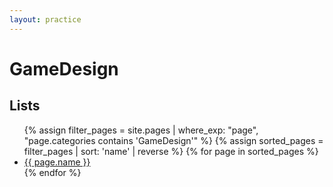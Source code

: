 ```yaml
---
layout: practice
---
```


# GameDesign

## Lists
<ul>
{% assign filter_pages = site.pages | where_exp: "page", "page.categories contains 'GameDesign'" %}
{% assign sorted_pages = filter_pages | sort: 'name' | reverse %}
{% for page in sorted_pages %}
    <li>
      <a href="{{ page.url | relative_url }}">{{ page.name }}</a>
    </li>
{% endfor %}
</ul>